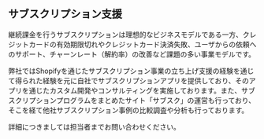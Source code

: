 ## サブスクリプション支援

継続課金を行うサブスクリプションは理想的なビジネスモデルである一方、クレジットカードの有効期限切れやクレジットカード決済失敗、ユーザからの依頼へのサポート、チャーンレート（解約率）の改善など課題の多い事業モデルです。

弊社ではShopifyを通じたサブスクリプション事業の立ち上げ支援の経験を通じて得られた経験を元に自社でサブスクリプションアプリを提供しており、そのアプリを通じたカスタム開発やコンサルティングを実施しております。また、サブスクリプションプログラムをまとめたサイト「サブスク」の運営も行っており、そこを経て他社サブスクリプション事例の比較調査や分析も行っております。

詳細につきましては担当者までお問い合わせください。
